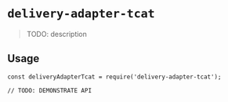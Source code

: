 # `delivery-adapter-tcat`

> TODO: description

## Usage

```
const deliveryAdapterTcat = require('delivery-adapter-tcat');

// TODO: DEMONSTRATE API
```
